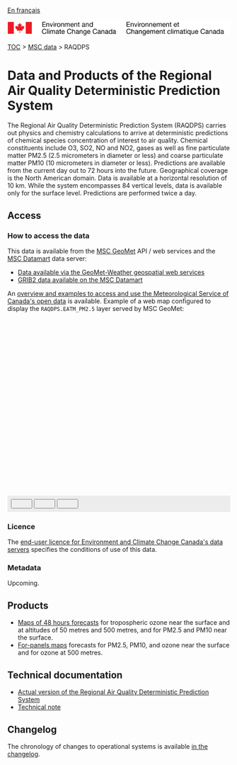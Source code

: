[En français](readme_raqdps_fr.md)

![ECCC logo](../../img_eccc-logo.png)

[TOC](../../readme_en.md) > [MSC data](../readme_en.md) > RAQDPS

# Data and Products of the Regional Air Quality Deterministic Prediction System 

The Regional Air Quality Deterministic Prediction System (RAQDPS) carries out physics and chemistry calculations to arrive at deterministic predictions of chemical species concentration of interest to air quality. Chemical constituents include O3, SO2, NO and NO2, gases as well as fine particulate matter PM2.5 (2.5 micrometers in diameter or less) and coarse particulate matter PM10 (10 micrometers in diameter or less). Predictions are available from the current day out to 72 hours into the future. Geographical coverage is the North American domain. Data is available at a horizontal resolution of 10 km. While the system encompasses 84 vertical levels, data is available only for the surface level. Predictions are performed twice a day. 

## Access

### How to access the data

This data is available from the [MSC GeoMet](../../msc-geomet/readme_en.md) API / web services and the [MSC Datamart](../../msc-datamart/readme_en.md) data server:

* [Data available via the GeoMet-Weather geospatial web services](readme_raqdps-geomet_en.md)
* [GRIB2 data available on the MSC Datamart](readme_raqdps-datamart_en.md) 

An [overview and examples to access and use the Meteorological Service of Canada's open data](../../usage/readme_en.md) is available. Example of a web map configured to display the `RAQDPS.EATM_PM2.5` layer served by MSC GeoMet:

<div id="map" style="height: 400px;"></div>
<div id="controller" role="group" aria-label="Animation controls" style="background: #ececec; padding: 0.5rem;">
  <button id="play" class="btn btn-primary btn-sm" type="button"><i class="fa fa-play" style="padding: 0rem 1rem"></i></button>
  <button id="pause" class="btn btn-primary btn-sm" type="button"><i class="fa fa-pause" style="padding: 0rem 1rem"></i></button>
  <button id="exportmap" class="btn btn-primary btn-sm" type="button"><i class="fa fa-download" style="padding: 0rem 1rem"></i></button>
  <span id="info" style="padding-left: 0.5rem;"></span>
</div>

### Licence

The [end-user licence for Environment and Climate Change Canada's data servers](../../licence/readme_en.md) specifies the conditions of use of this data.

### Metadata

Upcoming.

## Products

* [Maps of 48 hours forecasts](https://weather.gc.ca/aqfm/index_e.html) for tropospheric ozone near the surface and at altitudes of 50 metres and 500 metres, and for PM2.5 and PM10 near the surface. 
* [For-panels maps](https://weather.gc.ca/aqfm/index_e.html) forecasts for PM2.5, PM10, and ozone near the surface and for ozone at 500 metres.

## Technical documentation

* [Actual version of the Regional Air Quality Deterministic Prediction System](https://collaboration.cmc.ec.gc.ca/cmc/cmoi/product_guide/docs/tech_specifications/tech_specifications_raqdps_e.pdf)
* [Technical note](http://collaboration.cmc.ec.gc.ca/cmc/CMOI/product_guide/docs/tech_notes/technote_raqdps_e.pdf)

## Changelog

The chronology of changes to operational systems is available [in the changelog](changelog_raqdps_en.md).

<link rel="stylesheet" href="https://cdnjs.cloudflare.com/ajax/libs/openlayers/4.6.5/ol.css" integrity="sha256-rQq4Fxpq3LlPQ8yP11i6Z2lAo82b6ACDgd35CKyNEBw=" crossorigin="anonymous" />
<script src="https://cdn.polyfill.io/v2/polyfill.min.js?features=requestAnimationFrame,Element.prototype.classList,URL"></script>
<script src="https://cdnjs.cloudflare.com/ajax/libs/openlayers/4.6.5/ol.js" integrity="sha256-77IKwU93jwIX7zmgEBfYGHcmeO0Fx2MoWB/ooh9QkBA=" crossorigin="anonymous"></script>
<script src="https://cdnjs.cloudflare.com/ajax/libs/FileSaver.js/1.3.3/FileSaver.min.js"></script>
<script>
    function isIE() {
      return window.navigator.userAgent.match(/(MSIE|Trident)/);
    }
    var head = document.getElementsByTagName('head')[0];
    var js = document.createElement("script");
    js.type = "text/javascript";
    if (isIE())
    {
        js.src = "../../../js/raqdps_ie.js";
        document.getElementById("controller").setAttribute("hidden", true);
    }
    else
    {
        js.src = "../../../js/raqdps.js";
    }
    head.appendChild(js);
</script>
